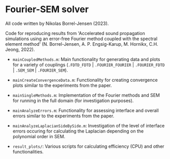 # Fourier-SEM solver
All code written by Nikolas Borrel-Jensen (2023).

Code for reproducing results from 'Accelerated sound propagation simulations using an error-free Fourier method coupled with the spectral element method' (N. Borrel-Jensen, A. P. Engsig-Karup, M. Hornikx, C.H. Jeong, 2022).

* `mainCoupledMethods.m`: Main functionality for generating data and plots for a variety of couplings (`.FDTD_FDTD` | `.FOURIER_FOURIER` | `.FOURIER_FDTD` | `.SEM_SEM` | `.FOURIER_SEM`).
* `mainCreateConvergenceData.m`: Functionality for creating convergence plots similar to the experiments from the paper.
* `mainSingleMethods.m`: Implementation of the Fourier methods and SEM for running in the full domain (for investigation purposes).

* `mainAnalyzeErrors.m`: Functionality for assessing interface and overall errors similar to the experiments from the paper. 
* `mainAnalyzeLaplacianSideBySide.m`: Investigation of the level of interface errors occuring for calculating the Laplacian depending on the polynomial order in SEM.

* `result_plots/`: Various scripts for calculating efficiency (CPU) and other functionalities.